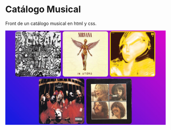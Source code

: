 # Catálogo Musical

Front de un catálogo musical en html y css.

![catalogo muscial](./public/catalogo.jpg) 
